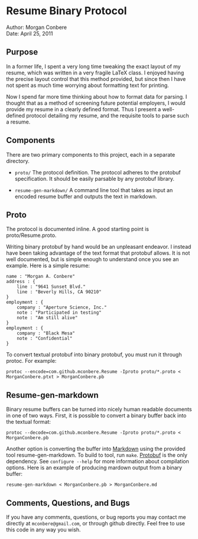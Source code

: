 Resume Binary Protocol
======================

Author: Morgan Conbere  
Date: April 25, 2011

Purpose
-------

In a former life, I spent a very long time tweaking the exact layout of my
resume, which was written in a very fragile LaTeX class. I enjoyed having the
precise layout control that this method provided, but since then I have not
spent as much time worrying about formatting text for printing.

Now I spend far more time thinking about how to format data for parsing. I
thought that as a method of screening future potential employers, I would
provide my resume in a clearly defined format. Thus I present a well-defined
protocol detailing my resume, and the requisite tools to parse such a resume.

Components
----------

There are two primary components to this project, each in a separate directory.

* `proto/` The protocol definition. The protocol adheres to the protobuf
  specification. It should be easily parsable by any protobuf library.

* `resume-gen-markdown/` A command line tool that takes as input an encoded
  resume buffer and outputs the text in markdown.

Proto
-----

The protocol is documented inline. A good starting point is proto/Resume.proto.

Writing binary protobuf by hand would be an unpleasant endeavor. I instead have
been taking advantage of the text format that protobuf allows. It is not well
documented, but is simple enough to understand once you see an example. Here is
a simple resume:

    name : "Morgan A. Conbere"
    address : {
        line : "9641 Sunset Blvd."
        line : "Beverly Hills, CA 90210"
    }
    employment : {
        company : "Aperture Science, Inc."
        note : "Participated in testing"
        note : "Am still alive"
    }
    employment : {
        company : "Black Mesa"
        note : "Confidential"
    }

To convert textual protobuf into binary protobuf, you must run it through
protoc. For example:

    protoc --encode=com.github.mconbere.Resume -Iproto proto/*.proto < MorganConbere.ptxt > MorganConbere.pb

Resume-gen-markdown
-------------------

Binary resume buffers can be turned into nicely human readable documents in one
of two ways. First, it is possible to convert a binary buffer back into the
textual format:

    protoc --decode=com.github.mconbere.Resume -Iproto proto/*.proto < MorganConbere.pb 

Another option is converting the buffer into [Markdown](http://daringfireball.net/projects/markdown/)
using the provided tool resume-gen-markdown. To build to tool, run `make`.
[Protobuf](http://code.google.com/p/protobuf/) is the only dependency. See
`configure --help` for more information about compilation options. Here is an
example of producing mardown output from a binary buffer:

    resume-gen-markdown < MorganConbere.pb > MorganConbere.md

Comments, Questions, and Bugs
-----------------------------

If you have any comments, questions, or bug reports you may contact me directly
at `mconbere@gmail.com`, or through github directly. Feel free to use this code
in any way you wish.

